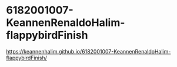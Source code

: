 # 6182001007-KeannenRenaldoHalim-flappybirdFinish
https://keannenhalim.github.io/6182001007-KeannenRenaldoHalim-flappybirdFinish/
